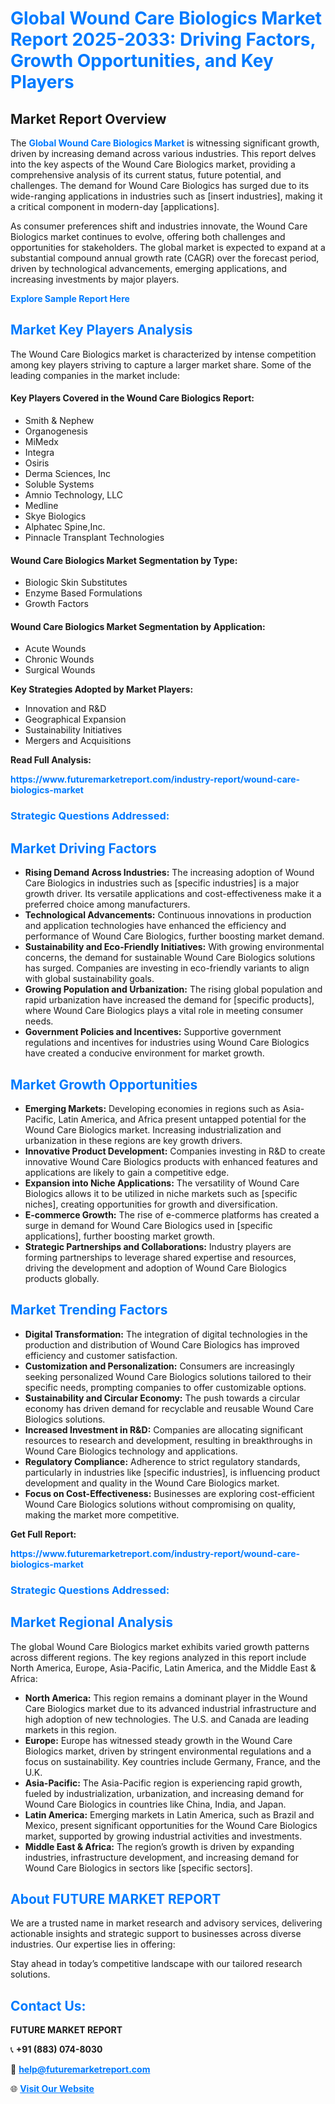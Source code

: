 <h1 style="color: #007BFF;">Global Wound Care Biologics Market Report 2025-2033: Driving Factors, Growth Opportunities, and Key Players</h1>

<section id="overview">
<h2>Market Report Overview</h2>
<p>The <a href="https://www.futuremarketreport.com/industry-report/wound-care-biologics-market" style="color: #007BFF; text-decoration: none;"><strong>Global Wound Care Biologics Market</strong></a> is witnessing significant growth, driven by increasing demand across various industries. This report delves into the key aspects of the Wound Care Biologics market, providing a comprehensive analysis of its current status, future potential, and challenges. The demand for Wound Care Biologics has surged due to its wide-ranging applications in industries such as [insert industries], making it a critical component in modern-day [applications].</p>
<p>As consumer preferences shift and industries innovate, the Wound Care Biologics market continues to evolve, offering both challenges and opportunities for stakeholders. The global market is expected to expand at a substantial compound annual growth rate (CAGR) over the forecast period, driven by technological advancements, emerging applications, and increasing investments by major players.</p>
</section>

<section id="overview">
<p><a href="https://www.futuremarketreport.com/request-sample/reportId=80539" style="color: #007BFF; text-decoration: none;"><strong>Explore Sample Report Here</strong></a></p>
</section>

<section id="key-players">
<h2 style="color: #007BFF;">Market Key Players Analysis</h2>
<p>The Wound Care Biologics market is characterized by intense competition among key players striving to capture a larger market share. Some of the leading companies in the market include:</p>
<h4>Key Players Covered in the Wound Care Biologics Report:</h4>
<ul><li>Smith &amp; Nephew</li><li>Organogenesis</li><li>MiMedx</li><li>Integra</li><li>Osiris</li><li>Derma Sciences, Inc</li><li>Soluble Systems</li><li>Amnio Technology, LLC</li><li>Medline</li><li>Skye Biologics</li><li>Alphatec Spine,Inc.</li><li>Pinnacle Transplant Technologies</li></ul>
<h4>Wound Care Biologics Market Segmentation by Type:</h4>
<ul><li>Biologic Skin Substitutes</li><li>Enzyme Based Formulations</li><li>Growth Factors</li></ul>

<h4>Wound Care Biologics Market Segmentation by Application:</h4>
<ul><li>Acute Wounds</li><li>Chronic Wounds</li><li>Surgical Wounds</li></ul>
<p><strong>Key Strategies Adopted by Market Players:</strong></p>
<ul>
<li>Innovation and R&D</li>
<li>Geographical Expansion</li>
<li>Sustainability Initiatives</li>
<li>Mergers and Acquisitions</li>
</ul>
</section>

<section>
<p><strong>Read Full Analysis: </strong></p><a href="https://www.futuremarketreport.com/industry-report/wound-care-biologics-market" style="color: #007BFF; text-decoration: none;"><strong>https://www.futuremarketreport.com/industry-report/wound-care-biologics-market</strong></a>
<h3 style="color: #007BFF;">Strategic Questions Addressed:</h3>
</section>

<section id="driving-factors">
<h2 style="color: #007BFF;">Market Driving Factors</h2>
<ul>
<li><strong>Rising Demand Across Industries:</strong> The increasing adoption of Wound Care Biologics in industries such as [specific industries] is a major growth driver. Its versatile applications and cost-effectiveness make it a preferred choice among manufacturers.</li>
<li><strong>Technological Advancements:</strong> Continuous innovations in production and application technologies have enhanced the efficiency and performance of Wound Care Biologics, further boosting market demand.</li>
<li><strong>Sustainability and Eco-Friendly Initiatives:</strong> With growing environmental concerns, the demand for sustainable Wound Care Biologics solutions has surged. Companies are investing in eco-friendly variants to align with global sustainability goals.</li>
<li><strong>Growing Population and Urbanization:</strong> The rising global population and rapid urbanization have increased the demand for [specific products], where Wound Care Biologics plays a vital role in meeting consumer needs.</li>
<li><strong>Government Policies and Incentives:</strong> Supportive government regulations and incentives for industries using Wound Care Biologics have created a conducive environment for market growth.</li>
</ul>
</section>

<section id="growth-opportunities">
<h2 style="color: #007BFF;">Market Growth Opportunities</h2>
<ul>
<li><strong>Emerging Markets:</strong> Developing economies in regions such as Asia-Pacific, Latin America, and Africa present untapped potential for the Wound Care Biologics market. Increasing industrialization and urbanization in these regions are key growth drivers.</li>
<li><strong>Innovative Product Development:</strong> Companies investing in R&D to create innovative Wound Care Biologics products with enhanced features and applications are likely to gain a competitive edge.</li>
<li><strong>Expansion into Niche Applications:</strong> The versatility of Wound Care Biologics allows it to be utilized in niche markets such as [specific niches], creating opportunities for growth and diversification.</li>
<li><strong>E-commerce Growth:</strong> The rise of e-commerce platforms has created a surge in demand for Wound Care Biologics used in [specific applications], further boosting market growth.</li>
<li><strong>Strategic Partnerships and Collaborations:</strong> Industry players are forming partnerships to leverage shared expertise and resources, driving the development and adoption of Wound Care Biologics products globally.</li>
</ul>
</section>

<section id="trending-factors">
<h2 style="color: #007BFF;">Market Trending Factors</h2>
<ul>
<li><strong>Digital Transformation:</strong> The integration of digital technologies in the production and distribution of Wound Care Biologics has improved efficiency and customer satisfaction.</li>
<li><strong>Customization and Personalization:</strong> Consumers are increasingly seeking personalized Wound Care Biologics solutions tailored to their specific needs, prompting companies to offer customizable options.</li>
<li><strong>Sustainability and Circular Economy:</strong> The push towards a circular economy has driven demand for recyclable and reusable Wound Care Biologics solutions.</li>
<li><strong>Increased Investment in R&D:</strong> Companies are allocating significant resources to research and development, resulting in breakthroughs in Wound Care Biologics technology and applications.</li>
<li><strong>Regulatory Compliance:</strong> Adherence to strict regulatory standards, particularly in industries like [specific industries], is influencing product development and quality in the Wound Care Biologics market.</li>
<li><strong>Focus on Cost-Effectiveness:</strong> Businesses are exploring cost-efficient Wound Care Biologics solutions without compromising on quality, making the market more competitive.</li>
</ul>
</section>

<section>
<p><strong>Get Full Report: </strong></p><a href="https://www.futuremarketreport.com/industry-report/wound-care-biologics-market" style="color: #007BFF; text-decoration: none;"><strong>https://www.futuremarketreport.com/industry-report/wound-care-biologics-market</strong></a>
<h3 style="color: #007BFF;">Strategic Questions Addressed:</h3>
</section>


<section id="regional-analysis">
<h2 style="color: #007BFF;">Market Regional Analysis</h2>
<p>The global Wound Care Biologics market exhibits varied growth patterns across different regions. The key regions analyzed in this report include North America, Europe, Asia-Pacific, Latin America, and the Middle East & Africa:</p>
<ul>
<li><strong>North America:</strong> This region remains a dominant player in the Wound Care Biologics market due to its advanced industrial infrastructure and high adoption of new technologies. The U.S. and Canada are leading markets in this region.</li>
<li><strong>Europe:</strong> Europe has witnessed steady growth in the Wound Care Biologics market, driven by stringent environmental regulations and a focus on sustainability. Key countries include Germany, France, and the U.K.</li>
<li><strong>Asia-Pacific:</strong> The Asia-Pacific region is experiencing rapid growth, fueled by industrialization, urbanization, and increasing demand for Wound Care Biologics in countries like China, India, and Japan.</li>
<li><strong>Latin America:</strong> Emerging markets in Latin America, such as Brazil and Mexico, present significant opportunities for the Wound Care Biologics market, supported by growing industrial activities and investments.</li>
<li><strong>Middle East & Africa:</strong> The region’s growth is driven by expanding industries, infrastructure development, and increasing demand for Wound Care Biologics in sectors like [specific sectors].</li>
</ul>
</section>

<footer>
<h2 style="color: #007BFF;">About FUTURE MARKET REPORT</h2>
<p>We are a trusted name in market research and advisory services, delivering actionable insights and strategic support to businesses across diverse industries. Our expertise lies in offering:</p>

<p>Stay ahead in today’s competitive landscape with our tailored research solutions.</p>

<h2 style="color: #007BFF;">Contact Us:</h2>
<p><strong>FUTURE MARKET REPORT</strong></p>
<p>📞 <strong>+91 (883) 074-8030</strong></p>
<p>📧 <strong><a href="mailto:help@futuremarketreport.com" style="color: #007BFF;">help@futuremarketreport.com</a></strong></p>
<p>🌐 <strong><a href="https://www.futuremarketreport.com/" style="color: #007BFF;">Visit Our Website</a></strong></p>
</footer>